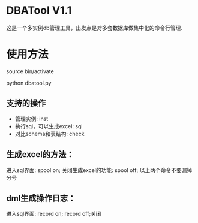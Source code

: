 # DBATool V1.1
这是一个多实例db管理工具，出发点是对多套数据库做集中化的命令行管理.

# 使用方法
source bin/activate

python dbatool.py

## 支持的操作
* 管理实例: inst
* 执行sql，可以生成excel: sql
* 对比schema和表结构: check

## 生成excel的方法：
进入sql界面: spool on;
关闭生成excel的功能: spool off;
以上两个命令不要漏掉分号

## dml生成操作日志：
进入sql界面: record on;
record off;关闭
